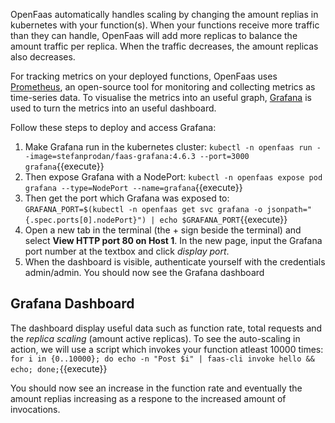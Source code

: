 
OpenFaas automatically handles scaling by changing the amount replias in kubernetes with your function(s). When your functions receive more traffic than they can handle, OpenFaas will add more replicas to balance the amount traffic per replica. When the traffic decreases, the amount replicas also decreases. 

For tracking metrics on your deployed functions, OpenFaas uses [Prometheus](https://prometheus.io/docs/introduction/overview/), an open-source tool for monitoring and collecting metrics as time-series data. To visualise the metrics into an useful graph, [Grafana](https://grafana.com/oss/grafana/) is used to turn the metrics into an useful dashboard.

Follow these steps to deploy and access Grafana:
1. Make Grafana run in the kubernetes cluster: `kubectl -n openfaas run --image=stefanprodan/faas-grafana:4.6.3 --port=3000 grafana`{{execute}} 
2. Then expose Grafana with a NodePort: `kubectl -n openfaas expose pod grafana --type=NodePort --name=grafana`{{execute}} 
3. Then get the port which Grafana was exposed to: `GRAFANA_PORT=$(kubectl -n openfaas get svc grafana -o jsonpath="{.spec.ports[0].nodePort}") | echo $GRAFANA_PORT`{{execute}}
4. Open a new tab in the terminal (the + sign beside the terminal) and select **View HTTP port 80 on Host 1**. In the new page, input the Grafana port number at the textbox and click *display port*.
5. When the dashboard is visible, authenticate yourself with the credentials admin/admin. You should now see the Grafana dashboard

## Grafana Dashboard
The dashboard display useful data such as function rate, total requests and the *replica scaling* (amount active replicas). To see the auto-scaling in action, we will use a script which invokes your function atleast 10000 times: `for i in {0..10000}; do echo -n "Post $i" | faas-cli invoke hello && echo; done;`{{execute}}

You should now see an increase in the function rate and eventually the amount replias increasing as a respone to the increased amount of invocations. 






